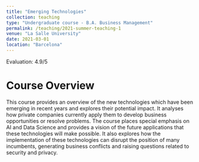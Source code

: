 ```yaml
---
title: "Emerging Technologies"
collection: teaching
type: "Undergraduate course - B.A. Business Management"
permalink: /teaching/2021-summer-teaching-1
venue: "La Salle University"
date: 2021-03-01
location: "Barcelona"
---
```


Evaluation: 4.9/5

Course Overview
======

This course provides an overview of the new technologies which have been emerging in recent years and explores their potential impact. It analyses how private companies currently apply them to develop business opportunities or resolve problems. The course places special emphasis on AI and Data Science and provides a vision of the future applications that these technologies will make possible. It also explores how the implementation of these technologies can disrupt the position of many incumbents, generating business conflicts and raising questions related to security and privacy. 